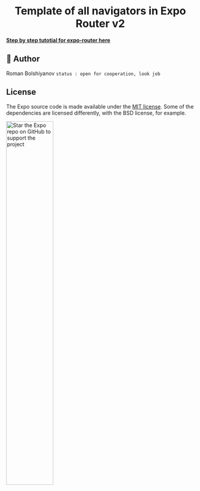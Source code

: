 <h1 align="center">Template of all navigators in Expo Router v2 </h1>
 
 <a aria-label="Step by step tutotial for expo-router here" href="https://github.com/bolshiyanov/expo-router-v2-step1"><b>Step by step tutotial for expo-router here</b></a>


## 💙 Author

Roman Bolshiyanov `status : open for cooperation, look job`

## License

The Expo source code is made available under the [MIT license](LICENSE). Some of the dependencies are licensed differently, with the BSD license, for example.


<img alt="Star the Expo repo on GitHub to support the project" src="https://user-images.githubusercontent.com/9664363/185428788-d762fd5d-97b3-4f59-8db7-f72405be9677.gif" width="50%">
